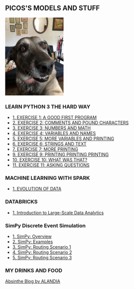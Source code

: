 ## PICOS'S MODELS AND STUFF

<p><img style="width:auto; height:250px" src="Picos.JPEG" alt="alt text"></p>

<!-- This is commented out... 

## Welcome to GitHub Pages

You can use the [editor on GitHub](https://github.com/Hernan77/Hernan77.github.io/edit/master/index.md) to maintain and preview the content for your website in Markdown files.

Whenever you commit to this repository, GitHub Pages will run [Jekyll](https://jekyllrb.com/) to rebuild the pages in your site, from the content in your Markdown files.

### Markdown

Markdown is a lightweight and easy-to-use syntax for styling your writing. It includes conventions for

```markdown
Syntax highlighted code block

# Header 1
## Header 2
### Header 3

- Bulleted
- List

1. Numbered
2. List

**Bold** and _Italic_ and `Code` text

[Link](url) and ![Image](src)
```
-->
### LEARN PYTHON 3 THE HARD WAY
- [1. EXERCISE 1: A GOOD FIRST PROGRAM](LEARN_PYTHON_3_THE_HARD_WAY/EXERCISE_1_A_GOOD_FIRST_PROGRAM.html)
- [2. EXERCISE 2: COMMENTS AND POUND CHARACTERS](LEARN_PYTHON_3_THE_HARD_WAY/EXERCISE_2_COMMENTS_AND_POUND_CHARACTERS.html)
- [3. EXERCISE 3: NUMBERS AND MATH](LEARN_PYTHON_3_THE_HARD_WAY/EXERCISE_3_NUMBERS_AND_MATH.html)
- [4. EXERCISE 4: VARIABLES AND NAMES](LEARN_PYTHON_3_THE_HARD_WAY/EXERCISE_4_VARIABLES_AND_NAMES.html)
- [5. EXERCISE 5: MORE VARIABLES AND PRINTING](LEARN_PYTHON_3_THE_HARD_WAY/EXERCISE_5_MORE_VARIABLES_AND_PRINTING.html)
- [6. EXERCISE 6: STRINGS AND TEXT](LEARN_PYTHON_3_THE_HARD_WAY/EXERCISE_6_STRINGS_AND_TEXT.html)
- [7. EXERCISE 7: MORE PRINTING](LEARN_PYTHON_3_THE_HARD_WAY/EXERCISE_7_MORE_PRINTING.html)
- [9. EXERCISE 9: PRINTING PRINTING PRINTING](LEARN_PYTHON_3_THE_HARD_WAY/EXERCISE_9_PRINTING_PRINTING_PRINTING.html)
- [10. EXERCISE 10: WHAT WAS THAT?](LEARN_PYTHON_3_THE_HARD_WAY/EXERCISE_10_WHAT_WAS_THAT.html)
- [11. EXERCISE 11: ASKING QUESTIONS](LEARN_PYTHON_3_THE_HARD_WAY/EXERCISE_11_ASKING_QUESTIONS.html)

### MACHINE LEARNING WITH SPARK
- [1. EVOLUTION OF DATA](MACHINE_LEARNING_WITH_SPARK/EVOLUTION_OF_DATA.html)
  
### DATABRICKS
- [1. Introduction to Large-Scale Data Analytics](DATABRICKS/Introduction_to_Large_Scale_Data_Analytics.html)

### SimPy Discrete Event Simulation
- [1. SimPy: Overview](SIMPY_DISCRETE_EVENT_SIMULATION/SimPy_Overview.html)
- [2. SimPy: Examples](SIMPY_DISCRETE_EVENT_SIMULATION/SimPy_Examples.html)
- [3. SimPy: Routing Scenario 1](SIMPY_DISCRETE_EVENT_SIMULATION/Routing_Scenario_1.html)
- [4. SimPy: Routing Scenario 2](SIMPY_DISCRETE_EVENT_SIMULATION/Routing_Scenario_2.html)
- [5. SimPy: Routing Scenario 3](SIMPY_DISCRETE_EVENT_SIMULATION/Routing_Scenario_3.html)

### MY DRINKS AND FOOD
<a href="https://www.alandia.de/absinthe-blog/">Absinthe Blog by ALANDIA</a>

<!--### Lancaster University Mathematical Programming
- [1.Intrduction and Problem Formulation](Lancaster University Mathematical Programming/Introduction_and_Problem_Formulation.html)-->

<!--### Python Data Analytics
- [1.An Introduction to Data Analysis](Python Data Analytics/An_Introduction_to_Data_Analysis.html)
- [2.Introduction to the Python World](Python Data Analytics/Introduction_to_the_Python_World.html)-->

<!--### Discrete Event Simulation Using Extendsim 8
- [1.Introduction to Modeling and Simulation](Discrete Event Simulation Using Extendsim 8/Introduction_to_Modeling_and_Simulation.html)
- [2.Step by Step Discrete Event Simulation](Discrete Event Simulation Using Extendsim 8/Step_by_Step_Discrete_Event_Simulation.html)-->

<!--### Discrete Event Simulation Using SimPy
- [1.Installation and Tutorial](Discrete Event Simulation Using SimPy/SimPy_Installation_and_Tutorial.html)
- [2.Topical Guides](Discrete Event Simulation Using SimPy/SimPy_Topical_Guides.html)
- [3.Example: Bank](Discrete Event Simulation Using SimPy/SimPy_Example_Bank.html)
- [4.Example: Movies](Discrete Event Simulation Using SimPy/SimPy_Example_Movies.html)-->

<!--### Learning Spark Lightning Fast Data Analysis
- [Learning Spark Lightning Fast Data Analysis (Introduction to Data Analysis with Spark)](Learning Spark Lightning Fast Data Analysis (Introduction to Data Analysis with Spark).html)
- [Learning Spark Lightning Fast Data Analysis (Downloading Spark and Getting Started)](Learning Spark Lightning Fast Data Analysis (Downloading Spark and Getting Started).html)
- [Learning Spark Lightning Fast Data Analysis (Programming with RDDs)](Learning Spark Lightning Fast Data Analysis (Programming with RDDs).html)-->

<!--### Data Science: Python for Data Science and Machine Learning Bootcamp
- [Udemy: Python for Data Science and Machine Learning Bootcamp (Python Crash Course)](01-Python Crash Course.html)
- [Udemy: Python for Data Science and Machine Learning Bootcamp (Python Crash Course Exercises)](01-Python Crash Course Exercises.html)
- [Udemy: Python for Data Science and Machine Learning Bootcamp (NumPy Arrays)](01-NumPy Arrays.html)
- [Udemy: Python for Data Science and Machine Learning Bootcamp (Numpy Indexing and Selection)](02-Numpy Indexing and Selection.html)
- [Udemy: Python for Data Science and Machine Learning Bootcamp (Numpy Operations)](03-Numpy Operations.html)
- [Udemy: Python for Data Science and Machine Learning Bootcamp (Numpy Exercises)](04-Numpy Exercises.html)-->

<!--### Beginning Apache Spark Using Azure Databricks
- [1.Introduction to Large-Scale Data Analytics](Beginning Apache Spark Using Azure Databricks/Introduction_To_Large_Scale_Data_Analytics.html)-->

<!--### Machine Learning with PySpark
- [1.Evolution of Data](Machine Learning with Spark/Evolution_of_Data.html)
- [2.Introduction to Machine Learning](Machine Learning with Spark/Introduction_to_Machine_Learning.html)
- [3.Data Processing](Machine Learning with Spark/Data_Processing.html)
- [4.Linear Regression](Machine Learning with Spark/Linear_Regression.html)
- [5.Logistic Regression](Machine Learning with Spark/Logistic_Regression.html)
- [6.Random Forests](Machine Learning with Spark/Random_Forests.html)
- [7.Recommender Systems](Machine Learning with Spark/Recommender_Systems.html)
- [8.Clustering](Machine Learning with Spark/Clustering.html)
- [9.Natural Language Processing](Machine Learning with Spark/Natural_Language_Processing.html)-->

<!--### Beginning MLOps with MLFlow
- [Beginning MLOPs with MLFlow (Getting Started Data Analysis)](Beginning MLOps with MLFlow (Getting Started Data Analysis).html)
- [Beginning MLOPs with MLFlow (Building Models)](Beginning MLOps with MLFlow (Building Models).html)-->

<!--### Optimization: Metaheuristics (Databricks)
- [Parallel Simulated Annealing MASTER (Udemy Optimizing Travelling Salesman and Vehicle Routing Problems)](PARALLEL_SA_MASTER.html)
- [Parallel Simulated Annealing SLAVE (Udemy Optimizing Travelling Salesman and Vehicle Routing Problems)](PARALLEL_SA_SLAVE.html)
- [Parallel Simulated Annealing Using UDF (Optimizing Travelling Salesman and Vehicle Routing Problems)](PARALLEL_SIMULATED_ANNEALING_USING_UDF.html)-->

<!--### Discrete Even Simulation: SimPy
- [SimPy (Introduction)](SimPy_Introduction.html)-->

<!-- This is  commented out... 
For more details see [GitHub Flavored Markdown](https://guides.github.com/features/mastering-markdown/).

### Jekyll Themes

Your Pages site will use the layout and styles from the Jekyll theme you have selected in your [repository settings](https://github.com/Hernan77/Hernan77.github.io/settings). The name of this theme is saved in the Jekyll `_config.yml` configuration file.

### Support or Contact

Having trouble with Pages? Check out our [documentation](https://help.github.com/categories/github-pages-basics/) or [contact support](https://github.com/contact) and we’ll help you sort it out.
-->

